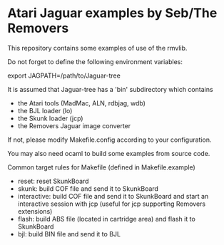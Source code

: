 # Atari Jaguar examples by Seb/The Removers

This repository contains some examples of use of the rmvlib.

Do not forget to define the following environment variables:

export JAGPATH=/path/to/Jaguar-tree

It is assumed that Jaguar-tree has a 'bin' subdirectory which contains
- the Atari tools (MadMac, ALN, rdbjag, wdb) 
- the BJL loader (lo)
- the Skunk loader (jcp)
- the Removers Jaguar image converter

If not, please modify Makefile.config according to your configuration.

You may also need ocaml to build some examples from source code.

Common target rules for Makefile (defined in Makefile.example)

- reset: reset SkunkBoard
- skunk: build COF file and send it to SkunkBoard
- interactive: build COF file and send it to SkunkBoard and start an interactive session with jcp (useful for jcp supporting Removers extensions)
- flash: build ABS file (located in cartridge area) and flash it to SkunkBoard
- bjl: build BIN file and send it to BJL
